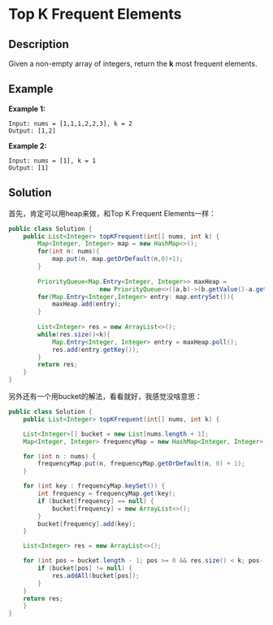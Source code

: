# Top K Frequent Elements

## Description

Given a non-empty array of integers, return the **k** most frequent elements.

## Example

**Example 1:**

```text
Input: nums = [1,1,1,2,2,3], k = 2
Output: [1,2]
```

**Example 2:**

```text
Input: nums = [1], k = 1
Output: [1]
```

## Solution

首先，肯定可以用heap来做，和Top K Frequent Elements一样：

```java
public class Solution {
    public List<Integer> topKFrequent(int[] nums, int k) {
        Map<Integer, Integer> map = new HashMap<>();
        for(int n: nums){
            map.put(n, map.getOrDefault(n,0)+1);
        }
           
        PriorityQueue<Map.Entry<Integer, Integer>> maxHeap = 
                         new PriorityQueue<>((a,b)->(b.getValue()-a.getValue()));
        for(Map.Entry<Integer,Integer> entry: map.entrySet()){
            maxHeap.add(entry);
        }
        
        List<Integer> res = new ArrayList<>();
        while(res.size()<k){
            Map.Entry<Integer, Integer> entry = maxHeap.poll();
            res.add(entry.getKey());
        }
        return res;
    }
}
```

另外还有一个用bucket的解法，看看就好，我感觉没啥意思：

```java
public class Solution {
    public List<Integer> topKFrequent(int[] nums, int k) {

	List<Integer>[] bucket = new List[nums.length + 1];
	Map<Integer, Integer> frequencyMap = new HashMap<Integer, Integer>();

	for (int n : nums) {
		frequencyMap.put(n, frequencyMap.getOrDefault(n, 0) + 1);
	}

	for (int key : frequencyMap.keySet()) {
		int frequency = frequencyMap.get(key);
		if (bucket[frequency] == null) {
			bucket[frequency] = new ArrayList<>();
		}
		bucket[frequency].add(key);
	}

	List<Integer> res = new ArrayList<>();

	for (int pos = bucket.length - 1; pos >= 0 && res.size() < k; pos--) {
		if (bucket[pos] != null) {
			res.addAll(bucket[pos]);
		}
	}
	return res;
    }
}
```

